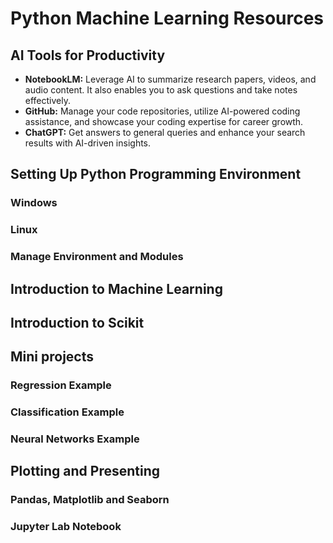 # Python Machine Learning Resources

## AI Tools for Productivity
- **NotebookLM:** Leverage AI to summarize research papers, videos, and audio content. It also enables you to ask questions and take notes effectively.
- **GitHub:** Manage your code repositories, utilize AI-powered coding assistance, and showcase your coding expertise for career growth.
- **ChatGPT:** Get answers to general queries and enhance your search results with AI-driven insights.

## Setting Up Python Programming Environment

### Windows

### Linux

### Manage Environment and Modules

## Introduction to Machine Learning

## Introduction to Scikit

## Mini projects

### Regression Example

### Classification Example

### Neural Networks Example

## Plotting and Presenting

### Pandas, Matplotlib and Seaborn

### Jupyter Lab Notebook


